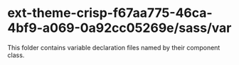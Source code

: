 # ext-theme-crisp-f67aa775-46ca-4bf9-a069-0a92cc05269e/sass/var

This folder contains variable declaration files named by their component class.
